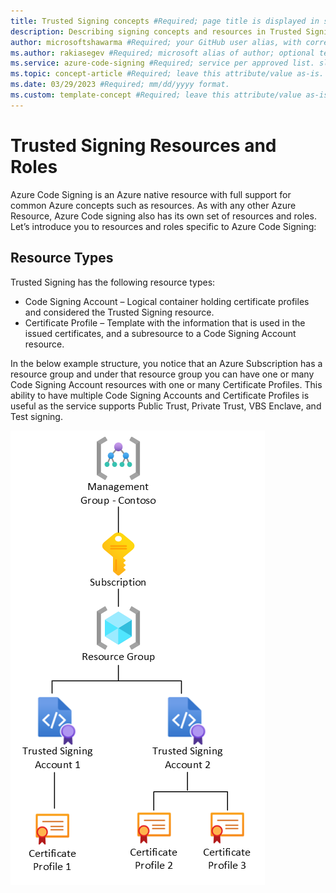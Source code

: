 ```yaml
---
title: Trusted Signing concepts #Required; page title is displayed in search results. Include the brand.
description: Describing signing concepts and resources in Trusted Signing #Required; article description that is displayed in search results. 
author: microsoftshawarma #Required; your GitHub user alias, with correct capitalization.
ms.author: rakiasegev #Required; microsoft alias of author; optional team alias.
ms.service: azure-code-signing #Required; service per approved list. slug assigned by ACOM.
ms.topic: concept-article #Required; leave this attribute/value as-is.
ms.date: 03/29/2023 #Required; mm/dd/yyyy format.
ms.custom: template-concept #Required; leave this attribute/value as-is.
---
```


<!--Remove all the comments in this template before you sign-off or merge to the 
main branch.

This template provides the basic structure of a Concept article pattern. See the
[instructions - Concept](../level4/article-concept.md) in the pattern library.

You can provide feedback about this template at: https://aka.ms/patterns-feedback

To provide feedback on this template contact 
[the templates workgroup](mailto:templateswg@microsoft.com).

-->

<!-- 1. H1
Required. Set expectations for what the content covers, so customers know the 
content meets their needs. Should NOT begin with a verb.

-->

# Trusted Signing Resources and Roles

<!-- 2. Introductory paragraph 
Required. Lead with a light intro that describes what the article covers. Answer the 
fundamental “why would I want to know this?” question. Keep it short.

-->

Azure Code Signing is an Azure native resource with full support for common Azure concepts such as resources. As with any other Azure Resource, Azure Code signing also has its own set of resources and roles. Let’s introduce you to resources and roles specific to Azure Code Signing:

<!-- 3. H2s
Required. Give each H2 a heading that sets expectations for the content that follows. 
Follow the H2 headings with a sentence about how the section contributes to the whole.

-->

## Resource Types
Trusted Signing has the following resource types: 

* Code Signing Account – Logical container holding certificate profiles and considered the Trusted Signing resource. 
* Certificate Profile – Template with the information that is used in the issued certificates, and a subresource to a Code Signing Account resource. 

 
In the below example structure, you notice that an Azure Subscription has a resource group and under that resource group you can have one or many Code Signing Account resources with one or many Certificate Profiles. This ability to have multiple Code Signing Accounts and Certificate Profiles is useful as the service supports Public Trust, Private Trust, VBS Enclave, and Test signing. 

![Diagram of Azure Code Signing resource group and cert profiles.](./media/trusted-signing-resource-structure.png)
